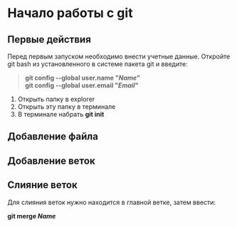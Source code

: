 # Начало работы с git

## Первые действия

Перед первым запуском необходимо внести учетные данные. Откройте git bash из установленного в системе пакета git и введите:

> **git config --global user.name "*Name*"**  
> **git config --global user.email "*Email*"**


1. Открыть папку в explorer
2. Открыть эту папку в терминале
3. В терминале набрать **git init**

## Добавление файла

## Добавление веток

## Слияние веток

Для слияния веток нужно находится в главной ветке, затем ввести:  

**git merge _Name_**